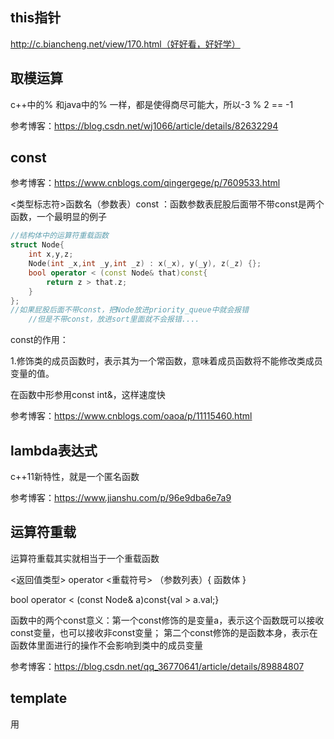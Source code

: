 ## this指针

http://c.biancheng.net/view/170.html（好好看，好好学）

## 取模运算

c++中的% 和java中的% 一样，都是使得商尽可能大，所以-3 % 2 == -1 

参考博客：https://blog.csdn.net/wj1066/article/details/82632294

## const

参考博客：https://www.cnblogs.com/qingergege/p/7609533.html

<类型标志符>函数名（参数表）const ：函数参数表屁股后面带不带const是两个函数，一个最明显的例子

```c++
//结构体中的运算符重载函数
struct Node{
    int x,y,z;
    Node(int _x,int _y,int _z) : x(_x), y(_y), z(_z) {};
    bool operator < (const Node& that)const{
        return z > that.z;
    }
};
//如果屁股后面不带const，把Node放进priority_queue中就会报错
	//但是不带const，放进sort里面就不会报错....
```

const的作用：

1.修饰类的成员函数时，表示其为一个常函数，意味着成员函数将不能修改类成员变量的值。

在函数中形参用const int&，这样速度快

参考博客：https://www.cnblogs.com/oaoa/p/11115460.html

## lambda表达式

c++11新特性，就是一个匿名函数

参考博客：https://www.jianshu.com/p/96e9dba6e7a9

## 运算符重载

运算符重载其实就相当于一个重载函数

<返回值类型> operator <重载符号> （参数列表）{ 函数体 }

bool operator < (const Node& a)const{val > a.val;}

函数中的两个const意义：第一个const修饰的是变量a，表示这个函数既可以接收const变量，也可以接收非const变量； 第二个const修饰的是函数本身，表示在函数体里面进行的操作不会影响到类中的成员变量

参考博客：https://blog.csdn.net/qq_36770641/article/details/89884807

## template

用<template typename T>来声明

假如有个函数，其参数我不仅想传入小根堆，也想传入大根堆。如果按常规思路想就要写两个函数，但是引入tamplate后就可以完美的解决这个问题

```c++
 template<typename T>
void solve(T& heap){
     //do something
}
```

## public、private

当一个类中的成员变量用private修饰时，在主函数中你就不能通过 对象. 的方式来访问类的成员变量，想要修改或访问成员变量，就只能通过public的类方法来实现